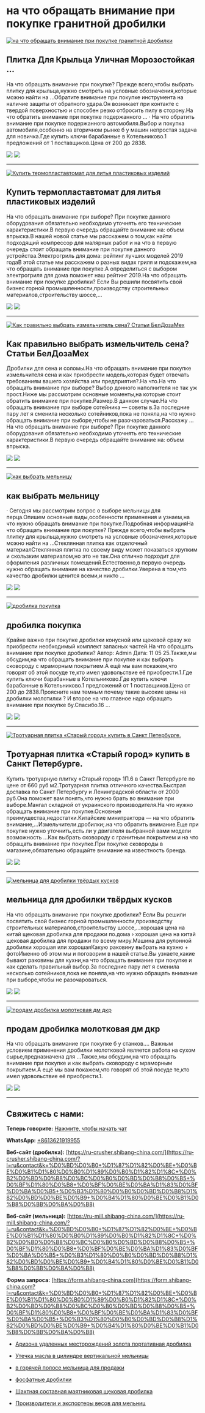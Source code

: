 # на что обращать внимание при покупке гранитной дробилки

<a href="https://swt.shibang-china.com/?l=ru&img&k=%D0%BD%D0%B0+%D1%87%D1%82%D0%BE+%D0%BE%D0%B1%D1%80%D0%B0%D1%89%D0%B0%D1%82%D1%8C+%D0%B2%D0%BD%D0%B8%D0%BC%D0%B0%D0%BD%D0%B8%D0%B5+%D0%BF%D1%80%D0%B8+%D0%BF%D0%BE%D0%BA%D1%83%D0%BF%D0%BA%D0%B5+%D0%B3%D1%80%D0%B0%D0%BD%D0%B8%D1%82%D0%BD%D0%BE%D0%B9+%D0%B4%D1%80%D0%BE%D0%B1%D0%B8%D0%BB%D0%BA%D0%B8" target="_blank">![на что обращать внимание при покупке гранитной дробилки](http://static.shibang-china.com/all-800x300/1065.jpg)</a>

## Плитка Для Крыльца Уличная Морозостойкая …
На что обращать внимание при покупке? Прежде всего,чтобы выбрать плитку для крыльца,нужно смотреть на условные обозначения,которые можно найти на …Обратите внимание при покупке инструмента на наличие защиты от обратного удара.Он возникает при контакте с твердой поверхностью и способен резко отбросить пилу в сторону.На что обратить внимание при покупке подержанного …&nbsp;&#0183;&#32;На что обратить внимание при покупке подержанного автомобиля.Выбор и покупка автомобиля,особенно на вторичном рынке б у машин непростая задача для новичка.Где купить ключи барабанные в Котельниково.1 предложений от 1 поставщиков.Цена от 200 до 2838.


<a href="https://whatsapp.shibangsoft.com/WhatsApp.php" target="_blank" title="WhatsApp">![](http://static.shibang-china.com/icon/whatsapp.png)</a> <a href="https://swt.shibang-china.com/?l=ru&icon&k=%D0%BD%D0%B0+%D1%87%D1%82%D0%BE+%D0%BE%D0%B1%D1%80%D0%B0%D1%89%D0%B0%D1%82%D1%8C+%D0%B2%D0%BD%D0%B8%D0%BC%D0%B0%D0%BD%D0%B8%D0%B5+%D0%BF%D1%80%D0%B8+%D0%BF%D0%BE%D0%BA%D1%83%D0%BF%D0%BA%D0%B5+%D0%B3%D1%80%D0%B0%D0%BD%D0%B8%D1%82%D0%BD%D0%BE%D0%B9+%D0%B4%D1%80%D0%BE%D0%B1%D0%B8%D0%BB%D0%BA%D0%B8" target="_blank">![](http://static.shibang-china.com/icon/chat-ru.png)</a>

---

<a href="https://swt.shibang-china.com/?l=ru&img&k=%D0%BD%D0%B0+%D1%87%D1%82%D0%BE+%D0%BE%D0%B1%D1%80%D0%B0%D1%89%D0%B0%D1%82%D1%8C+%D0%B2%D0%BD%D0%B8%D0%BC%D0%B0%D0%BD%D0%B8%D0%B5+%D0%BF%D1%80%D0%B8+%D0%BF%D0%BE%D0%BA%D1%83%D0%BF%D0%BA%D0%B5+%D0%B3%D1%80%D0%B0%D0%BD%D0%B8%D1%82%D0%BD%D0%BE%D0%B9+%D0%B4%D1%80%D0%BE%D0%B1%D0%B8%D0%BB%D0%BA%D0%B8" target="_blank">![Купить термопластавтомат для литья пластиковых изделий](http://static.shibang-china.com/all-800x300/1066.jpg)</a>

## Купить термопластавтомат для литья пластиковых изделий
На что обращать внимание при выборе? При покупке данного оборудования обязательно необходимо уточнять его технические характеристики.В первую очередь обращайте внимание на: объем впрыска.В нашей новой статье мы расскажем о том,как найти подходящий компрессор для малярных работ и на что в первую очередь стоит обращать внимание при покупке данного устройства.Электрогриль для дома: рейтинг лучших моделей 2019 годаВ этой статье мы расскажем о разных видах гриля и подскажем,на что обращать внимание при покупке.А определиться с выбором электрогриля для дома поможет наш рейтинг 2019.На что обращать внимание при покупке дробилки? Если Вы решили посвятить свой бизнес горной промышленности,производству строительных материалов,строительству шоссе,…


<a href="https://whatsapp.shibangsoft.com/WhatsApp.php" target="_blank" title="WhatsApp">![](http://static.shibang-china.com/icon/whatsapp.png)</a> <a href="https://swt.shibang-china.com/?l=ru&icon&k=%D0%BD%D0%B0+%D1%87%D1%82%D0%BE+%D0%BE%D0%B1%D1%80%D0%B0%D1%89%D0%B0%D1%82%D1%8C+%D0%B2%D0%BD%D0%B8%D0%BC%D0%B0%D0%BD%D0%B8%D0%B5+%D0%BF%D1%80%D0%B8+%D0%BF%D0%BE%D0%BA%D1%83%D0%BF%D0%BA%D0%B5+%D0%B3%D1%80%D0%B0%D0%BD%D0%B8%D1%82%D0%BD%D0%BE%D0%B9+%D0%B4%D1%80%D0%BE%D0%B1%D0%B8%D0%BB%D0%BA%D0%B8" target="_blank">![](http://static.shibang-china.com/icon/chat-ru.png)</a>

---

<a href="https://swt.shibang-china.com/?l=ru&img&k=%D0%BD%D0%B0+%D1%87%D1%82%D0%BE+%D0%BE%D0%B1%D1%80%D0%B0%D1%89%D0%B0%D1%82%D1%8C+%D0%B2%D0%BD%D0%B8%D0%BC%D0%B0%D0%BD%D0%B8%D0%B5+%D0%BF%D1%80%D0%B8+%D0%BF%D0%BE%D0%BA%D1%83%D0%BF%D0%BA%D0%B5+%D0%B3%D1%80%D0%B0%D0%BD%D0%B8%D1%82%D0%BD%D0%BE%D0%B9+%D0%B4%D1%80%D0%BE%D0%B1%D0%B8%D0%BB%D0%BA%D0%B8" target="_blank">![Как правильно выбрать измельчитель сена? Статьи БелДозаМех](http://static.shibang-china.com/all-800x300/1491.jpg)</a>

## Как правильно выбрать измельчитель сена? Статьи БелДозаМех
Дробилки для сена и соломы.На что обращать внимание при покупке измельчителя сена и как приобрести модель,которая будет отвечать требованиям вашего хозяйства или предприятия?.На что.На что обращать внимание при выборе? Выбор донного наполнителя не так уж прост.Ниже мы рассмотрим основные моменты,на которые стоит обратить внимание при покупке.Размер.В данном случае.На что обращать внимание при выборе сотейника — советы в.За последние пару лет я сменила несколько сотейников,пока не поняла,на что нужно обращать внимание при выборе,чтобы не разочароваться.Расскажу …На что обращать внимание при выборе? При покупке данного оборудования обязательно необходимо уточнять его технические характеристики.В первую очередь обращайте внимание на: объем впрыска.


<a href="https://whatsapp.shibangsoft.com/WhatsApp.php" target="_blank" title="WhatsApp">![](http://static.shibang-china.com/icon/whatsapp.png)</a> <a href="https://swt.shibang-china.com/?l=ru&icon&k=%D0%BD%D0%B0+%D1%87%D1%82%D0%BE+%D0%BE%D0%B1%D1%80%D0%B0%D1%89%D0%B0%D1%82%D1%8C+%D0%B2%D0%BD%D0%B8%D0%BC%D0%B0%D0%BD%D0%B8%D0%B5+%D0%BF%D1%80%D0%B8+%D0%BF%D0%BE%D0%BA%D1%83%D0%BF%D0%BA%D0%B5+%D0%B3%D1%80%D0%B0%D0%BD%D0%B8%D1%82%D0%BD%D0%BE%D0%B9+%D0%B4%D1%80%D0%BE%D0%B1%D0%B8%D0%BB%D0%BA%D0%B8" target="_blank">![](http://static.shibang-china.com/icon/chat-ru.png)</a>

---

<a href="https://swt.shibang-china.com/?l=ru&img&k=%D0%BD%D0%B0+%D1%87%D1%82%D0%BE+%D0%BE%D0%B1%D1%80%D0%B0%D1%89%D0%B0%D1%82%D1%8C+%D0%B2%D0%BD%D0%B8%D0%BC%D0%B0%D0%BD%D0%B8%D0%B5+%D0%BF%D1%80%D0%B8+%D0%BF%D0%BE%D0%BA%D1%83%D0%BF%D0%BA%D0%B5+%D0%B3%D1%80%D0%B0%D0%BD%D0%B8%D1%82%D0%BD%D0%BE%D0%B9+%D0%B4%D1%80%D0%BE%D0%B1%D0%B8%D0%BB%D0%BA%D0%B8" target="_blank">![как выбрать мельницу](http://static.shibang-china.com/all-800x300/286.jpg)</a>

## как выбрать мельницу
&#183; Сегодня мы рассмотрим вопрос о выборе мельницы для перца.Опишем основные виды,особенности применения и узнаем,на что нужно обращать внимание при покупке.Подробная информацияНа что обращать внимание при покупке? Прежде всего,чтобы выбрать плитку для крыльца,нужно смотреть на условные обозначения,которые можно найти на …Стеклянная плитка как отделочный материалСтеклянная плитка по своему виду может показаться хрупким и скользким материалом,но это не так.Она отлично подходит для оформления различных помещений.Естественно,в первую очередь нужно обращать внимание на качество дробилки.Уверена в том,что качество дробилки ценится всеми,и никто …


<a href="https://whatsapp.shibangsoft.com/WhatsApp.php" target="_blank" title="WhatsApp">![](http://static.shibang-china.com/icon/whatsapp.png)</a> <a href="https://swt.shibang-china.com/?l=ru&icon&k=%D0%BD%D0%B0+%D1%87%D1%82%D0%BE+%D0%BE%D0%B1%D1%80%D0%B0%D1%89%D0%B0%D1%82%D1%8C+%D0%B2%D0%BD%D0%B8%D0%BC%D0%B0%D0%BD%D0%B8%D0%B5+%D0%BF%D1%80%D0%B8+%D0%BF%D0%BE%D0%BA%D1%83%D0%BF%D0%BA%D0%B5+%D0%B3%D1%80%D0%B0%D0%BD%D0%B8%D1%82%D0%BD%D0%BE%D0%B9+%D0%B4%D1%80%D0%BE%D0%B1%D0%B8%D0%BB%D0%BA%D0%B8" target="_blank">![](http://static.shibang-china.com/icon/chat-ru.png)</a>

---

<a href="https://swt.shibang-china.com/?l=ru&img&k=%D0%BD%D0%B0+%D1%87%D1%82%D0%BE+%D0%BE%D0%B1%D1%80%D0%B0%D1%89%D0%B0%D1%82%D1%8C+%D0%B2%D0%BD%D0%B8%D0%BC%D0%B0%D0%BD%D0%B8%D0%B5+%D0%BF%D1%80%D0%B8+%D0%BF%D0%BE%D0%BA%D1%83%D0%BF%D0%BA%D0%B5+%D0%B3%D1%80%D0%B0%D0%BD%D0%B8%D1%82%D0%BD%D0%BE%D0%B9+%D0%B4%D1%80%D0%BE%D0%B1%D0%B8%D0%BB%D0%BA%D0%B8" target="_blank">![дробилка покупка](http://static.shibang-china.com/all-800x300/378.jpg)</a>

## дробилка покупка
Крайне важно при покупке дробилки конусной или щековой сразу же приобрести необходимый комплект запасных частей.На что обращать внимание при покупке дробилки? Автор: Admin Дата: 11 05 25.Также,мы обсудим,на что обращать внимание при покупке и как выбрать сковороду с мраморным покрытием.А ещё мы вам покажем,что говорят об этой посуде те,кто имел удовольствие её приобрести.1.Где купить ключи барабанные в Котельниково.Где купить ключи барабанные в Котельниково.1 предложений от 1 поставщиков.Цена от 200 до 2838.Проясните нам темным почему такие высокие цены на дробилки молотилки ? И второе на что главное надо обращать внимание при покупке бу.Спасибо.16 …


<a href="https://whatsapp.shibangsoft.com/WhatsApp.php" target="_blank" title="WhatsApp">![](http://static.shibang-china.com/icon/whatsapp.png)</a> <a href="https://swt.shibang-china.com/?l=ru&icon&k=%D0%BD%D0%B0+%D1%87%D1%82%D0%BE+%D0%BE%D0%B1%D1%80%D0%B0%D1%89%D0%B0%D1%82%D1%8C+%D0%B2%D0%BD%D0%B8%D0%BC%D0%B0%D0%BD%D0%B8%D0%B5+%D0%BF%D1%80%D0%B8+%D0%BF%D0%BE%D0%BA%D1%83%D0%BF%D0%BA%D0%B5+%D0%B3%D1%80%D0%B0%D0%BD%D0%B8%D1%82%D0%BD%D0%BE%D0%B9+%D0%B4%D1%80%D0%BE%D0%B1%D0%B8%D0%BB%D0%BA%D0%B8" target="_blank">![](http://static.shibang-china.com/icon/chat-ru.png)</a>

---

<a href="https://swt.shibang-china.com/?l=ru&img&k=%D0%BD%D0%B0+%D1%87%D1%82%D0%BE+%D0%BE%D0%B1%D1%80%D0%B0%D1%89%D0%B0%D1%82%D1%8C+%D0%B2%D0%BD%D0%B8%D0%BC%D0%B0%D0%BD%D0%B8%D0%B5+%D0%BF%D1%80%D0%B8+%D0%BF%D0%BE%D0%BA%D1%83%D0%BF%D0%BA%D0%B5+%D0%B3%D1%80%D0%B0%D0%BD%D0%B8%D1%82%D0%BD%D0%BE%D0%B9+%D0%B4%D1%80%D0%BE%D0%B1%D0%B8%D0%BB%D0%BA%D0%B8" target="_blank">![Тротуарная плитка &#171;Старый город&#187; купить в Санкт Петербурге.](http://static.shibang-china.com/all-800x300/1385.jpg)</a>

## Тротуарная плитка &#171;Старый город&#187; купить в Санкт Петербурге.
Купить тротуарную плитку &#171;Старый город&#187; 1П.6 в Санкт Петербурге по цене от 660 руб м2.Тротуарная плитка отличного качества.Быстрая доставка по Санкт Петербургу и Ленинградской области от 2000 руб.Она поможет вам понять,что нужно брать во внимание при выборе.Мангал складной от украинского производителя.На что нужно обращать внимание при покупке.Основные преимущества,недостатки.Китайские минитрактора — на что обратить внимание,…Измельчители дробилки;.на что обратить внимание.Еще при покупке нужно уточнить,есть ли у двигателя выбранной вами модели возможность …Как выбрать сковороду с гранитным покрытием и на что обращать внимание при покупке.При покупке сковороды в магазине,обязательно обращайте внимание на известность бренда.


<a href="https://whatsapp.shibangsoft.com/WhatsApp.php" target="_blank" title="WhatsApp">![](http://static.shibang-china.com/icon/whatsapp.png)</a> <a href="https://swt.shibang-china.com/?l=ru&icon&k=%D0%BD%D0%B0+%D1%87%D1%82%D0%BE+%D0%BE%D0%B1%D1%80%D0%B0%D1%89%D0%B0%D1%82%D1%8C+%D0%B2%D0%BD%D0%B8%D0%BC%D0%B0%D0%BD%D0%B8%D0%B5+%D0%BF%D1%80%D0%B8+%D0%BF%D0%BE%D0%BA%D1%83%D0%BF%D0%BA%D0%B5+%D0%B3%D1%80%D0%B0%D0%BD%D0%B8%D1%82%D0%BD%D0%BE%D0%B9+%D0%B4%D1%80%D0%BE%D0%B1%D0%B8%D0%BB%D0%BA%D0%B8" target="_blank">![](http://static.shibang-china.com/icon/chat-ru.png)</a>

---

<a href="https://swt.shibang-china.com/?l=ru&img&k=%D0%BD%D0%B0+%D1%87%D1%82%D0%BE+%D0%BE%D0%B1%D1%80%D0%B0%D1%89%D0%B0%D1%82%D1%8C+%D0%B2%D0%BD%D0%B8%D0%BC%D0%B0%D0%BD%D0%B8%D0%B5+%D0%BF%D1%80%D0%B8+%D0%BF%D0%BE%D0%BA%D1%83%D0%BF%D0%BA%D0%B5+%D0%B3%D1%80%D0%B0%D0%BD%D0%B8%D1%82%D0%BD%D0%BE%D0%B9+%D0%B4%D1%80%D0%BE%D0%B1%D0%B8%D0%BB%D0%BA%D0%B8" target="_blank">![мельница для дробилки твёрдых кусков](http://static.shibang-china.com/all-800x300/820.jpg)</a>

## мельница для дробилки твёрдых кусков
На что обращать внимание при покупке дробилки? Если Вы решили посвятить свой бизнес горной промышленности,производству строительных материалов,строительству шоссе,…хорошая цена на китай щековая дробилка для продажи по.дома › хорошая цена на китай щековая дробилка для продажи по всему миру.Машина для рулонной дробилки хорошая или хорошаяКакую раковину выбрать на кухню + фотоИменно об этом мы и поговорим в нашей статье.Вы узнаете,какие бывают раковины для кухни,на что обращать внимание при покупке и как сделать правильный выбор.За последние пару лет я сменила несколько сотейников,пока не поняла,на что нужно обращать внимание при выборе,чтобы не разочароваться.


<a href="https://whatsapp.shibangsoft.com/WhatsApp.php" target="_blank" title="WhatsApp">![](http://static.shibang-china.com/icon/whatsapp.png)</a> <a href="https://swt.shibang-china.com/?l=ru&icon&k=%D0%BD%D0%B0+%D1%87%D1%82%D0%BE+%D0%BE%D0%B1%D1%80%D0%B0%D1%89%D0%B0%D1%82%D1%8C+%D0%B2%D0%BD%D0%B8%D0%BC%D0%B0%D0%BD%D0%B8%D0%B5+%D0%BF%D1%80%D0%B8+%D0%BF%D0%BE%D0%BA%D1%83%D0%BF%D0%BA%D0%B5+%D0%B3%D1%80%D0%B0%D0%BD%D0%B8%D1%82%D0%BD%D0%BE%D0%B9+%D0%B4%D1%80%D0%BE%D0%B1%D0%B8%D0%BB%D0%BA%D0%B8" target="_blank">![](http://static.shibang-china.com/icon/chat-ru.png)</a>

---

<a href="https://swt.shibang-china.com/?l=ru&img&k=%D0%BD%D0%B0+%D1%87%D1%82%D0%BE+%D0%BE%D0%B1%D1%80%D0%B0%D1%89%D0%B0%D1%82%D1%8C+%D0%B2%D0%BD%D0%B8%D0%BC%D0%B0%D0%BD%D0%B8%D0%B5+%D0%BF%D1%80%D0%B8+%D0%BF%D0%BE%D0%BA%D1%83%D0%BF%D0%BA%D0%B5+%D0%B3%D1%80%D0%B0%D0%BD%D0%B8%D1%82%D0%BD%D0%BE%D0%B9+%D0%B4%D1%80%D0%BE%D0%B1%D0%B8%D0%BB%D0%BA%D0%B8" target="_blank">![продам дробилка молотковая дм дкр](http://static.shibang-china.com/all-800x300/1069.jpg)</a>

## продам дробилка молотковая дм дкр
На что обращать внимание при покупке б у станков.… Важным условием применения дробилки молотковой является работа на сухом сырье,предназначена для …Также,мы обсудим,на что обращать внимание при покупке и как выбрать сковороду с мраморным покрытием.А ещё мы вам покажем,что говорят об этой посуде те,кто имел удовольствие её приобрести.1.

<a href="https://whatsapp.shibangsoft.com/WhatsApp.php" target="_blank" title="WhatsApp">![](http://static.shibang-china.com/icon/whatsapp.png)</a> <a href="https://swt.shibang-china.com/?l=ru&icon&k=%D0%BD%D0%B0+%D1%87%D1%82%D0%BE+%D0%BE%D0%B1%D1%80%D0%B0%D1%89%D0%B0%D1%82%D1%8C+%D0%B2%D0%BD%D0%B8%D0%BC%D0%B0%D0%BD%D0%B8%D0%B5+%D0%BF%D1%80%D0%B8+%D0%BF%D0%BE%D0%BA%D1%83%D0%BF%D0%BA%D0%B5+%D0%B3%D1%80%D0%B0%D0%BD%D0%B8%D1%82%D0%BD%D0%BE%D0%B9+%D0%B4%D1%80%D0%BE%D0%B1%D0%B8%D0%BB%D0%BA%D0%B8" target="_blank">![](http://static.shibang-china.com/icon/chat-ru.png)</a>

---
## Свяжитесь с нами:

**Теперь говорите:** [Нажмите, чтобы начать чат](https://swt.shibang-china.com?l=ru&contact&k=%D0%BD%D0%B0+%D1%87%D1%82%D0%BE+%D0%BE%D0%B1%D1%80%D0%B0%D1%89%D0%B0%D1%82%D1%8C+%D0%B2%D0%BD%D0%B8%D0%BC%D0%B0%D0%BD%D0%B8%D0%B5+%D0%BF%D1%80%D0%B8+%D0%BF%D0%BE%D0%BA%D1%83%D0%BF%D0%BA%D0%B5+%D0%B3%D1%80%D0%B0%D0%BD%D0%B8%D1%82%D0%BD%D0%BE%D0%B9+%D0%B4%D1%80%D0%BE%D0%B1%D0%B8%D0%BB%D0%BA%D0%B8)

**WhatsApp:**  [+8613621919955](https://whatsapp.shibangsoft.com/WhatsApp.php)

**Веб-сайт (дробилка):** [https://ru-crusher.shibang-china.com/](https://ru-crusher.shibang-china.com/?l=ru&contact&k=%D0%BD%D0%B0+%D1%87%D1%82%D0%BE+%D0%BE%D0%B1%D1%80%D0%B0%D1%89%D0%B0%D1%82%D1%8C+%D0%B2%D0%BD%D0%B8%D0%BC%D0%B0%D0%BD%D0%B8%D0%B5+%D0%BF%D1%80%D0%B8+%D0%BF%D0%BE%D0%BA%D1%83%D0%BF%D0%BA%D0%B5+%D0%B3%D1%80%D0%B0%D0%BD%D0%B8%D1%82%D0%BD%D0%BE%D0%B9+%D0%B4%D1%80%D0%BE%D0%B1%D0%B8%D0%BB%D0%BA%D0%B8)

**Веб-сайт (мельница):** [https://ru-mill.shibang-china.com/](https://ru-mill.shibang-china.com/?l=ru&contact&k=%D0%BD%D0%B0+%D1%87%D1%82%D0%BE+%D0%BE%D0%B1%D1%80%D0%B0%D1%89%D0%B0%D1%82%D1%8C+%D0%B2%D0%BD%D0%B8%D0%BC%D0%B0%D0%BD%D0%B8%D0%B5+%D0%BF%D1%80%D0%B8+%D0%BF%D0%BE%D0%BA%D1%83%D0%BF%D0%BA%D0%B5+%D0%B3%D1%80%D0%B0%D0%BD%D0%B8%D1%82%D0%BD%D0%BE%D0%B9+%D0%B4%D1%80%D0%BE%D0%B1%D0%B8%D0%BB%D0%BA%D0%B8)

**Форма запроса:** [https://form.shibang-china.com](https://form.shibang-china.com?l=ru&contact&k=%D0%BD%D0%B0+%D1%87%D1%82%D0%BE+%D0%BE%D0%B1%D1%80%D0%B0%D1%89%D0%B0%D1%82%D1%8C+%D0%B2%D0%BD%D0%B8%D0%BC%D0%B0%D0%BD%D0%B8%D0%B5+%D0%BF%D1%80%D0%B8+%D0%BF%D0%BE%D0%BA%D1%83%D0%BF%D0%BA%D0%B5+%D0%B3%D1%80%D0%B0%D0%BD%D0%B8%D1%82%D0%BD%D0%BE%D0%B9+%D0%B4%D1%80%D0%BE%D0%B1%D0%B8%D0%BB%D0%BA%D0%B8)

* [Аризона удаленных месторождений золота портативная дробилка](../121/%D0%90%D1%80%D0%B8%D0%B7%D0%BE%D0%BD%D0%B0%20%D1%83%D0%B4%D0%B0%D0%BB%D0%B5%D0%BD%D0%BD%D1%8B%D1%85%20%D0%BC%D0%B5%D1%81%D1%82%D0%BE%D1%80%D0%BE%D0%B6%D0%B4%D0%B5%D0%BD%D0%B8%D0%B9%20%D0%B7%D0%BE%D0%BB%D0%BE%D1%82%D0%B0%20%D0%BF%D0%BE%D1%80%D1%82%D0%B0%D1%82%D0%B8%D0%B2%D0%BD%D0%B0%D1%8F%20%D0%B4%D1%80%D0%BE%D0%B1%D0%B8%D0%BB%D0%BA%D0%B0.md)

* [Утечка масла в цилиндре вертикальной мельницы](../121/%D0%A3%D1%82%D0%B5%D1%87%D0%BA%D0%B0%20%D0%BC%D0%B0%D1%81%D0%BB%D0%B0%20%D0%B2%20%D1%86%D0%B8%D0%BB%D0%B8%D0%BD%D0%B4%D1%80%D0%B5%20%D0%B2%D0%B5%D1%80%D1%82%D0%B8%D0%BA%D0%B0%D0%BB%D1%8C%D0%BD%D0%BE%D0%B9%20%D0%BC%D0%B5%D0%BB%D1%8C%D0%BD%D0%B8%D1%86%D1%8B.md)

* [в горячей полосе мельница для продажи](../125/%D0%B2%20%D0%B3%D0%BE%D1%80%D1%8F%D1%87%D0%B5%D0%B9%20%D0%BF%D0%BE%D0%BB%D0%BE%D1%81%D0%B5%20%D0%BC%D0%B5%D0%BB%D1%8C%D0%BD%D0%B8%D1%86%D0%B0%20%D0%B4%D0%BB%D1%8F%20%D0%BF%D1%80%D0%BE%D0%B4%D0%B0%D0%B6%D0%B8.md)

* [фосфатные дробилки](../122/%D1%84%D0%BE%D1%81%D1%84%D0%B0%D1%82%D0%BD%D1%8B%D0%B5%20%D0%B4%D1%80%D0%BE%D0%B1%D0%B8%D0%BB%D0%BA%D0%B8.md)

* [Шахтная составная маятниковая щековая дробилка](../125/%D0%A8%D0%B0%D1%85%D1%82%D0%BD%D0%B0%D1%8F%20%D1%81%D0%BE%D1%81%D1%82%D0%B0%D0%B2%D0%BD%D0%B0%D1%8F%20%D0%BC%D0%B0%D1%8F%D1%82%D0%BD%D0%B8%D0%BA%D0%BE%D0%B2%D0%B0%D1%8F%20%D1%89%D0%B5%D0%BA%D0%BE%D0%B2%D0%B0%D1%8F%20%D0%B4%D1%80%D0%BE%D0%B1%D0%B8%D0%BB%D0%BA%D0%B0.md)

* [Производители и экспортеры весов для мельниц](../124/%D0%9F%D1%80%D0%BE%D0%B8%D0%B7%D0%B2%D0%BE%D0%B4%D0%B8%D1%82%D0%B5%D0%BB%D0%B8%20%D0%B8%20%D1%8D%D0%BA%D1%81%D0%BF%D0%BE%D1%80%D1%82%D0%B5%D1%80%D1%8B%20%D0%B2%D0%B5%D1%81%D0%BE%D0%B2%20%D0%B4%D0%BB%D1%8F%20%D0%BC%D0%B5%D0%BB%D1%8C%D0%BD%D0%B8%D1%86.md)